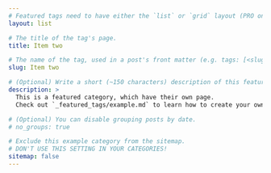 ```yaml
---
# Featured tags need to have either the `list` or `grid` layout (PRO only).
layout: list

# The title of the tag's page.
title: Item two

# The name of the tag, used in a post's front matter (e.g. tags: [<slug>]).
slug: Item two

# (Optional) Write a short (~150 characters) description of this featured tag.
description: >
  This is a featured category, which have their own page.
  Check out `_featured_tags/example.md` to learn how to create your own.

# (Optional) You can disable grouping posts by date.
# no_groups: true

# Exclude this example category from the sitemap.
# DON'T USE THIS SETTING IN YOUR CATEGORIES!
sitemap: false
---
```

